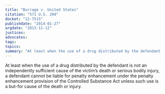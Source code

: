 ```yaml
---
title: "Burrage v. United States"
citation: "571 U.S. 204"
docket: "12-7515"
publishdate: "2014-01-27"
argdate: "2013-11-12"
justices:
advocates:
tags:
topics:
summary: "At least when the use of a drug distributed by the defendant is not an independently sufficient cause of the victim’s death or serious bodily injury, a defendant cannot be liable for penalty enhancement under the penalty enhancement provision of the Controlled Substance Act unless such use is a but-for cause of the death or injury."
---
```

At least when the use of a drug distributed by the defendant is not an independently sufficient cause of the victim’s death or serious bodily injury, a defendant cannot be liable for penalty enhancement under the penalty enhancement provision of the Controlled Substance Act unless such use is a but-for cause of the death or injury.

